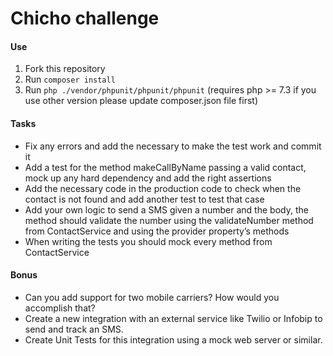 Chicho challenge
================

#### Use
1. Fork this repository
1. Run `composer install`
1. Run `php ./vendor/phpunit/phpunit/phpunit` (requires php >= 7.3 if you use other version please update composer.json file first)

#### Tasks

- Fix any errors and add the necessary to make the test work and commit it
- Add a test for the method makeCallByName passing a valid contact, mock up any hard dependency and add the right assertions
- Add the necessary code in the production code to check when the contact is not found and add another test to test that case
- Add your own logic to send a SMS given a number and the body, the method should validate the number using the validateNumber method from ContactService and using the provider property’s methods
- When writing the tests you should mock every method from ContactService

#### Bonus
- Can you add support for two mobile carriers? How would you accomplish that?
- Create a new integration with an external service like Twilio or Infobip to send and track an SMS.
- Create Unit Tests for this integration using a mock web server or similar.
